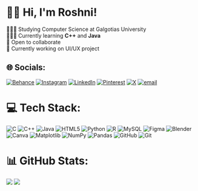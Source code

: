 # 👋🏻 Hi, I'm Roshni!

👩🏻‍🎓 Studying Computer Science at Galgotias University <br/>
👩🏻‍💻 Currently learning **C++** and **Java** <br/>
🌸 Open to collaborate <br/>
💭 Currently working on UI/UX project<br/>


## 🌐 Socials:
[![Behance](https://img.shields.io/badge/Behance-1769ff?logo=behance&logoColor=white)](https://behance.net/roshnipal1012) [![Instagram](https://img.shields.io/badge/Instagram-%23E4405F.svg?logo=Instagram&logoColor=white)](https://instagram.com/ligghtsaber) [![LinkedIn](https://img.shields.io/badge/LinkedIn-%230077B5.svg?logo=linkedin&logoColor=white)](https://linkedin.com/in/roshnipal1012) [![Pinterest](https://img.shields.io/badge/Pinterest-%23E60023.svg?logo=Pinterest&logoColor=white)](https://pinterest.com/ligghtsaber) [![X](https://img.shields.io/badge/X-black.svg?logo=X&logoColor=white)](https://x.com/ligghtsaber) [![email](https://img.shields.io/badge/Email-D14836?logo=gmail&logoColor=white)](mailto:roshnipal1012@outlook.com) 

# 💻 Tech Stack:
![C](https://img.shields.io/badge/c-%2300599C.svg?style=plastic&logo=c&logoColor=white) ![C++](https://img.shields.io/badge/c++-%2300599C.svg?style=plastic&logo=c%2B%2B&logoColor=white) ![Java](https://img.shields.io/badge/java-%23ED8B00.svg?style=plastic&logo=openjdk&logoColor=white) ![HTML5](https://img.shields.io/badge/html5-%23E34F26.svg?style=plastic&logo=html5&logoColor=white) ![Python](https://img.shields.io/badge/python-3670A0?style=plastic&logo=python&logoColor=ffdd54) ![R](https://img.shields.io/badge/r-%23276DC3.svg?style=plastic&logo=r&logoColor=white) ![MySQL](https://img.shields.io/badge/mysql-4479A1.svg?style=plastic&logo=mysql&logoColor=white) ![Figma](https://img.shields.io/badge/figma-%23F24E1E.svg?style=plastic&logo=figma&logoColor=white) ![Blender](https://img.shields.io/badge/blender-%23F5792A.svg?style=plastic&logo=blender&logoColor=white) ![Canva](https://img.shields.io/badge/Canva-%2300C4CC.svg?style=plastic&logo=Canva&logoColor=white) ![Matplotlib](https://img.shields.io/badge/Matplotlib-%23ffffff.svg?style=plastic&logo=Matplotlib&logoColor=black) ![NumPy](https://img.shields.io/badge/numpy-%23013243.svg?style=plastic&logo=numpy&logoColor=white) ![Pandas](https://img.shields.io/badge/pandas-%23150458.svg?style=plastic&logo=pandas&logoColor=white) ![GitHub](https://img.shields.io/badge/github-%23121011.svg?style=plastic&logo=github&logoColor=white) ![Git](https://img.shields.io/badge/git-%23F05033.svg?style=plastic&logo=git&logoColor=white)
# 📊 GitHub Stats:
![](https://github-readme-stats.vercel.app/api?username=ligghtsaber&theme=tokyonight&hide_border=false&include_all_commits=false&count_private=true)
![](https://github-readme-stats.vercel.app/api/top-langs/?username=ligghtsaber&theme=tokyonight&hide_border=false&include_all_commits=false&count_private=true&layout=compact)<br/>
